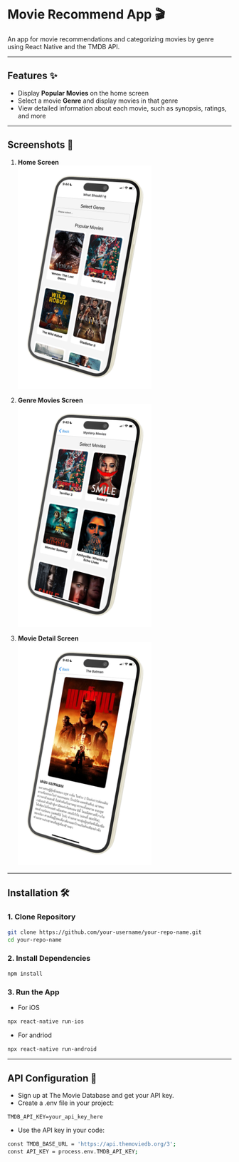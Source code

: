 # Movie Recommend App 🎬

An app for movie recommendations and categorizing movies by genre using React Native and the TMDB API.

---

## Features ✨
- Display **Popular Movies** on the home screen
- Select a movie **Genre** and display movies in that genre
- View detailed information about each movie, such as synopsis, ratings, and more
<!--
---

## Tech Stack 🛠️
- **Framework**: React Native
- **Navigation**: React Navigation
- **API**: TMDB (The Movie Database) API
- **State Management**: useState, useEffect
- **Styling**: StyleSheet
-->
---

## Screenshots 📱
1. **Home Screen**  
   <img src="./screenshots/home.png" alt="Home Screen" width="300"/>

2. **Genre Movies Screen**  
   <img src="./screenshots/genre.png" alt="Genre Screen" width="300"/>

3. **Movie Detail Screen**  
   <img src="./screenshots/detail.png" alt="Detail Screen" width="300"/>

---
## Installation 🛠️

### **1. Clone Repository**
```bash
git clone https://github.com/your-username/your-repo-name.git
cd your-repo-name
```
### **2. Install Dependencies**
```bash
npm install
```
### **3. Run the App**
- For iOS
```bash
npx react-native run-ios
```
- For andriod
```bash
npx react-native run-android
```
---
## API Configuration 🔑
- Sign up at The Movie Database and get your API key.
- Create a .env file in your project:
```
TMDB_API_KEY=your_api_key_here
```
- Use the API key in your code:
```bash
const TMDB_BASE_URL = 'https://api.themoviedb.org/3';
const API_KEY = process.env.TMDB_API_KEY;
```
